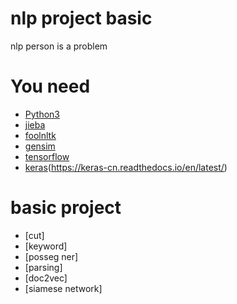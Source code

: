 # nlp project basic

nlp person is a problem

# You need 
* [Python3](https://www.python.org/)
* [jieba](https://pypi.org/project/jieba/)
* [foolnltk](https://github.com/rockyzhengwu/FoolNLTK)
* [gensim](https://pypi.org/project/gensim/)
* [tensorflow](http://www.tensorfly.cn/)
* [keras](https://keras.io/)(https://keras-cn.readthedocs.io/en/latest/)

# basic project 
* [cut]
* [keyword]
* [posseg ner]
* [parsing]
* [doc2vec]
* [siamese network]
